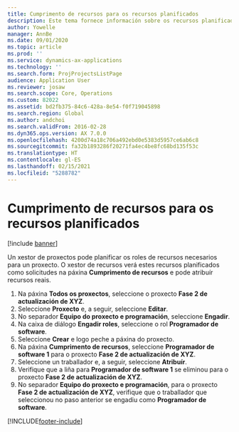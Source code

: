 ```yaml
---
title: Cumprimento de recursos para os recursos planificados
description: Este tema fornece información sobre os recursos planificados para un proxecto.
author: Yowelle
manager: AnnBe
ms.date: 09/01/2020
ms.topic: article
ms.prod: ''
ms.service: dynamics-ax-applications
ms.technology: ''
ms.search.form: ProjProjectsListPage
audience: Application User
ms.reviewer: josaw
ms.search.scope: Core, Operations
ms.custom: 82022
ms.assetid: bd2fb375-84c6-428a-8e54-f0f719045898
ms.search.region: Global
ms.author: andchoi
ms.search.validFrom: 2016-02-28
ms.dyn365.ops.version: AX 7.0.0
ms.openlocfilehash: 4200d74a18c706a492ebd0e5383d5957ce6ab6c8
ms.sourcegitcommit: fa32b1893286f20271fa4ec4be8fc68bd135f53c
ms.translationtype: HT
ms.contentlocale: gl-ES
ms.lasthandoff: 02/15/2021
ms.locfileid: "5288782"
---
```

# <a name="resource-fulfillment-for-planned-resources"></a>Cumprimento de recursos para os recursos planificados

[!include [banner](../includes/banner.md)]

Un xestor de proxectos pode planificar os roles de recursos necesarios para un proxecto. O xestor de recursos verá estes recursos planificados como solicitudes na páxina **Cumprimento de recursos** e pode atribuír recursos reais.

1. Na páxina **Todos os proxectos**, seleccione o proxecto **Fase 2 de actualización de XYZ**.
2. Seleccione **Proxecto** e, a seguir, seleccione **Editar**.
3. No separador **Equipo do proxecto e programación**, seleccione **Engadir**.
4. Na caixa de diálogo **Engadir roles**, seleccione o rol **Programador de software**.
5. Seleccione **Crear** e logo peche a páxina do proxecto.
6. Na páxina **Cumprimento de recursos**, seleccione **Programador de software 1** para o proxecto **Fase 2 de actualización de XYZ**.
7. Seleccione un traballador e, a seguir, seleccione **Atribuír**.
8. Verifique que a liña para **Programador de software 1** se eliminou para o proxecto **Fase 2 de actualización de XYZ**.
9. No separador **Equipo do proxecto e programación**, para o proxecto **Fase 2 de actualización de XYZ**, verifique que o traballador que seleccionou no paso anterior se engadiu como **Programador de software**.


[!INCLUDE[footer-include](../includes/footer-banner.md)]